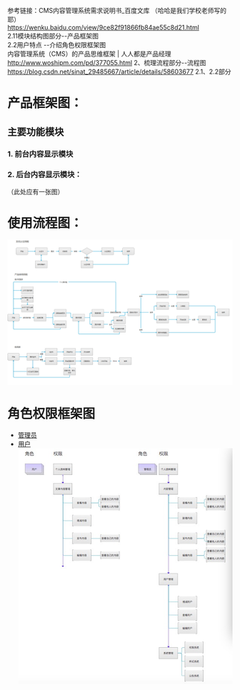 参考链接：CMS内容管理系统需求说明书_百度文库  （哈哈是我们学校老师写的耶） <br> 
https://wenku.baidu.com/view/9ce82f91866fb84ae55c8d21.html<br>
2.11模块结构图部分--产品框架图<br>
2.2用户特点 --介绍角色权限框架图<br>
内容管理系统（CMS）的产品思维框架 | 人人都是产品经理  http://www.woshipm.com/pd/377055.html 2、梳理流程部分--流程图<br>
https://blog.csdn.net/sinat_29485667/article/details/58603677  2.1、2.2部分<br>


# 产品框架图：
## 主要功能模块
### 1. 前台内容显示模块


### 2. 后台内容显示模块：
（此处应有一张图）




# 使用流程图：
![Image text](./images/cms流程图.jpg)  

# 角色权限框架图
* [管理员](https://bingxin70aa.github.io/T-talk_role_framework/#g=1&p=%E9%A6%96%E9%A1%B5_1)
* [用户](https://bingxin70aa.github.io/T-talk_role_framework/#g=1&p=%E9%A6%96%E9%A1%B5)
![角色权限框架图](https://github.com/bingxin70aa/T-talk_role_framework/blob/master/t-talk%E8%A7%92%E8%89%B2%E6%A1%86%E6%9E%B6.jpeg?raw=true)

